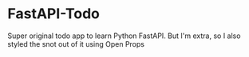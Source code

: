 # FastAPI-Todo
Super original todo app to learn Python FastAPI. But I'm extra, so I also styled the snot out of it using Open Props
